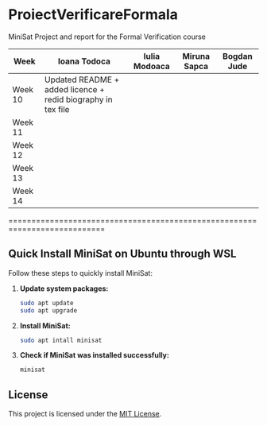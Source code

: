 # ProiectVerificareFormala

MiniSat Project and report for the Formal Verification course

|   Week   | Ioana Todoca   | Iulia Modoaca | Miruna Sapca | Bogdan Jude|
|----------|----------------|---------------|--------------|------------|
| Week 10  | Updated README + added licence + redid biography in tex file |               |              |            |
| Week 11  |                |               |              |            |
| Week 12  |                |               |              |            |
| Week 13  |                |               |              |            |
| Week 14  |                |               |              |            |



===========================================================================

## Quick Install MiniSat on Ubuntu through WSL

Follow these steps to quickly install MiniSat:

1. **Update system packages:**
   ```bash
   sudo apt update
   sudo apt upgrade

2.  **Install MiniSat:**
    ```bash
    sudo apt intall minisat

3.  **Check if MiniSat was installed successfully:**
    ```bash
    minisat 

## License
This project is licensed under the [MIT License](LICENSE).

